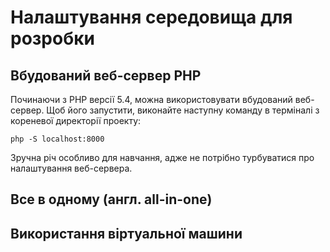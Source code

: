
# Налаштування середовища для розробки

## Вбудований веб-сервер PHP

Починаючи з PHP версії 5.4, можна використовувати вбудований веб-сервер. Щоб його запустити, виконайте наступну команду в терміналі з кореневої директорії проекту:

```
php -S localhost:8000
```

Зручна річ особливо для навчання, адже не потрібно турбуватися про налаштування веб-сервера.


## Все в одному (англ. all-in-one)



## Використання віртуальної машини

